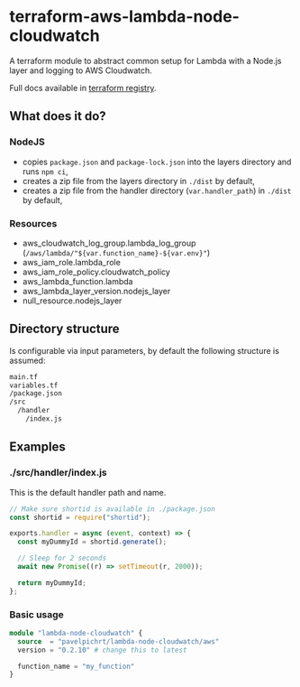 # terraform-aws-lambda-node-cloudwatch

A terraform module to abstract common setup for Lambda with a Node.js layer and logging to AWS Cloudwatch.

Full docs available in [terraform registry](https://registry.terraform.io/modules/pavelpichrt/lambda-node-cloudwatch/aws/latest).

## What does it do?

### NodeJS

- copies `package.json` and `package-lock.json` into the layers directory and runs `npm ci`,
- creates a zip file from the layers directory in `./dist` by default,
- creates a zip file from the handler directory (`var.handler_path`) in `./dist` by default,

### Resources

- aws_cloudwatch_log_group.lambda_log_group (`/aws/lambda/"${var.function_name}-${var.env}"`)
- aws_iam_role.lambda_role
- aws_iam_role_policy.cloudwatch_policy
- aws_lambda_function.lambda
- aws_lambda_layer_version.nodejs_layer
- null_resource.nodejs_layer

## Directory structure

Is configurable via input parameters, by default the following structure is assumed:

```bash
main.tf
variables.tf
/package.json
/src
  /handler
    /index.js
```

## Examples

### ./src/handler/index.js

This is the default handler path and name.

```javascript
// Make sure shortid is available in ./package.json
const shortid = require("shortid");

exports.handler = async (event, context) => {
  const myDummyId = shortid.generate();

  // Sleep for 2 seconds
  await new Promise((r) => setTimeout(r, 2000));

  return myDummyId;
};
```

### Basic usage

```terraform
module "lambda-node-cloudwatch" {
  source  = "pavelpichrt/lambda-node-cloudwatch/aws"
  version = "0.2.10" # change this to latest

  function_name = "my_function"
}
```
